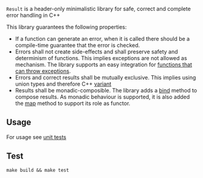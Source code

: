 `Result` is a header-only minimalistic library for safe, correct and complete error handling in C++ 

This library guarantees the following properties:
- If a function can generate an error, when it is called there should be a compile-time guarantee that the error is checked.
- Errors shall not create side-effects and shall preserve safety and determinism of functions.
This implies exceptions are not allowed as mechanism. The library supports an easy integration for [functions that can throw exceptions](include/result/from_throwable.hpp).
- Errors and correct results shall be mutually exclusive. This implies using union types and therefore C++ [variant](https://en.cppreference.com/w/cpp/utility/variant)
- Results shall be monadic-composible. The library adds a [bind](include/result/bind.hpp) method to compose results. As monadic behaviour is supported,
it is also added the [map](include/result/bind.hpp) method to support its role as functor.

## Usage

For usage see [unit tests](test/test.cpp)

## Test

```shell
make build && make test

```
